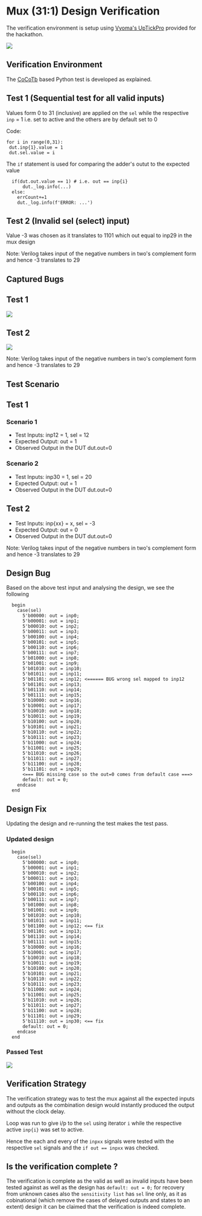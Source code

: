# Mux (31:1) Design Verification

The verification environment is setup using [Vyoma's UpTickPro](https://vyomasystems.com) provided for the hackathon.

![](../imgs/screenshot_gitpod_ctb_mux.png)

## Verification Environment

The [CoCoTb](https://www.cocotb.org/) based Python test is developed as explained. 

## Test 1 (Sequential test for all valid inputs)
Values form 0 to 31 (inclusive) are applied on the `sel` while the respective `inp` = 1 i.e. set to active and the others are by default set to 0
 
 Code:
 ```
for i in range(0,31): 
  dut.inp{1}.value = 1
  dut.sel.value = i
```

The `if` statement is used for comparing the adder's outut to the expected value
```
  if(dut.out.value == 1) # i.e. out == inp{i}
      dut._log.info(...)
  else:
    errCount+=1
    dut._log.info(f'ERROR: ...')

 ```
## Test 2 (Invalid sel (select) input)

Value -3 was chosen as it translates to 1101 which out equal to inp29 in the mux design

Note: Verilog takes input of the negative numbers in two's complement form and hence -3 translates to 29

## Captured Bugs

## Test 1

![](../imgs/level1_design1_mux_bugs.png)

## Test 2

![](../imgs/level1_design1_mux_invalid_ip.png)

Note: Verilog takes input of the negative numbers in two's complement form and hence -3 translates to 29

## Test Scenario

## Test 1
### Scenario 1
- Test Inputs: inp12 = 1, sel = 12
- Expected Output: out = 1
- Observed Output in the DUT dut.out=0

### Scenario 2

- Test Inputs: inp30 = 1, sel = 20
- Expected Output: out = 1
- Observed Output in the DUT dut.out=0

## Test 2

- Test Inputs: inp{xx} = x, sel = -3
- Expected Output: out = 0
- Observed Output in the DUT dut.out=0

Note: Verilog takes input of the negative numbers in two's complement form and hence -3 translates to 29

## Design Bug
Based on the above test input and analysing the design, we see the following

```
  begin
    case(sel)
      5'b00000: out = inp0;  
      5'b00001: out = inp1;  
      5'b00010: out = inp2;  
      5'b00011: out = inp3;  
      5'b00100: out = inp4;  
      5'b00101: out = inp5;  
      5'b00110: out = inp6;  
      5'b00111: out = inp7;  
      5'b01000: out = inp8;  
      5'b01001: out = inp9;  
      5'b01010: out = inp10;
      5'b01011: out = inp11;
      5'b01101: out = inp12; <====== BUG wrong sel mapped to inp12
      5'b01101: out = inp13;
      5'b01110: out = inp14;
      5'b01111: out = inp15;
      5'b10000: out = inp16;
      5'b10001: out = inp17;
      5'b10010: out = inp18;
      5'b10011: out = inp19;
      5'b10100: out = inp20;
      5'b10101: out = inp21;
      5'b10110: out = inp22;
      5'b10111: out = inp23;
      5'b11000: out = inp24;
      5'b11001: out = inp25;
      5'b11010: out = inp26;
      5'b11011: out = inp27;
      5'b11100: out = inp28;
      5'b11101: out = inp29;
      <=== BUG missing case so the out=0 comes from default case ===>
      default: out = 0;
    endcase
  end
```

## Design Fix
Updating the design and re-running the test makes the test pass.

### Updated design

```
  begin
    case(sel)
      5'b00000: out = inp0;  
      5'b00001: out = inp1;  
      5'b00010: out = inp2;  
      5'b00011: out = inp3;  
      5'b00100: out = inp4;  
      5'b00101: out = inp5;  
      5'b00110: out = inp6;  
      5'b00111: out = inp7;  
      5'b01000: out = inp8;  
      5'b01001: out = inp9;  
      5'b01010: out = inp10;
      5'b01011: out = inp11;
      5'b01100: out = inp12; <== fix
      5'b01101: out = inp13;
      5'b01110: out = inp14;
      5'b01111: out = inp15;
      5'b10000: out = inp16;
      5'b10001: out = inp17;
      5'b10010: out = inp18;
      5'b10011: out = inp19;
      5'b10100: out = inp20;
      5'b10101: out = inp21;
      5'b10110: out = inp22;
      5'b10111: out = inp23;
      5'b11000: out = inp24;
      5'b11001: out = inp25;
      5'b11010: out = inp26;
      5'b11011: out = inp27;
      5'b11100: out = inp28;
      5'b11101: out = inp29;
      5'b11110: out = inp30; <== fix
      default: out = 0;
    endcase
  end
```
### Passed Test
![](../imgs/level1_design1_mux_fixed.png)

## Verification Strategy

The verification strategy was to test the mux against all the expected inputs and outputs as the combination design would instantly produced the output without the clock delay.

Loop was run to give i/p to the `sel` using iterator `i` while the respective active `inp{i}` was set to active.

Hence the each and every of the `inpxx` signals were tested with the respective `sel` signals and the `if out == inpxx` was checked.

## Is the verification complete ?

The verification is complete as the valid as well as invalid inputs have been tested against as well as the design has `default: out = 0;` for recovery from unknown cases also the `sensitivity list` has `sel` line only, as it as cobinational (which remove the cases of delayed outputs and states to an extent) design it can be claimed that the verification is indeed complete.